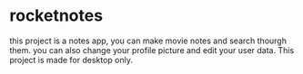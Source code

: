 # rocketnotes

this project is a notes app, you can make movie notes and search thourgh them. you can also change your profile picture and edit your user data.
This project is made for desktop only.
